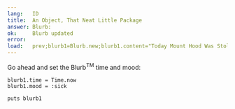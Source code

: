 ```yaml
---
lang:   ID
title:  An Object, That Neat Little Package
answer: Blurb:
ok:     Blurb updated
error:  
load:   prev;blurb1=Blurb.new;blurb1.content="Today Mount Hood Was Stolen!"
---
```


Go ahead and set the Blurb<sup>TM</sup> time and mood:

    blurb1.time = Time.now
    blurb1.mood = :sick
    
    puts blurb1

